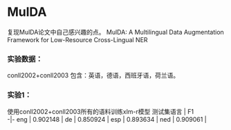 # MulDA
复现MulDA论文中自己感兴趣的点。
MulDA: A Multilingual Data Augmentation Framework for Low-Resource Cross-Lingual NER

### 实验数据：
conll2002+conll2003
包含：英语，德语，西班牙语，荷兰语。

### 实验1：
使用conll2002+conll2003所有的语料训练xlm-r模型
测试集语言 | F1   
-|-
eng | 0.902148 |
de | 0.850924 |
esp | 0.893634 |
ned | 0.909061 |

